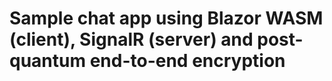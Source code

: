 # Sample chat app using Blazor WASM (client), SignalR (server) and post-quantum end-to-end encryption 
